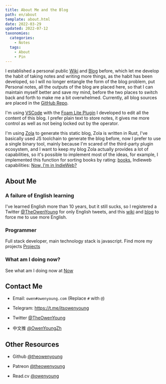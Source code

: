 ```yaml
---
title: About Me and the Blog
path: en/about
template: about.html
date: 2022-03-29
updated: 2022-07-12
taxonomies:
  categories:
    - Notes
  tags:
    - About
    - Pin
---
```


I established a personal public [Wiki](https://wiki.owenyoung.com/) and
[Blog](https://blog.owenyoung.com/) before, which let me develop the habit of
taking notes and writing more things, as the habit has been developed, so I will
no longer entangle the form of the blog problem, put Personal notes, all the
outputs of the blog are placed here, so that I can maintain myself better and
save my mind, before the two places to switch back and forth to make me a bit
overwhelmed. Currently, all blog sources are placed in the
[GitHub Repo](https://github.com/theowenyoung/blog).

<!-- more -->

I'm using [VSCode](https://code.visualstudio.com/) with the
[Foam Lite Plugin](https://marketplace.visualstudio.com/items?itemName=theowenyoung.foam-lite-vscode)
I developed to edit all the content of this blog. I prefer plain text to store
notes, it gives me more control as well as not being locked out by the operator.

I'm using [Zola](https://www.getzola.org/) to generate this static blog, Zola is
written in Rust, I've basically used JS toolchain to generate the blog before,
now I prefer to use a single binary tool, mainly because I'm scared of the
third-party plugin ecosystem, and I want to keep my blog Zola actually provides
a lot of capabilities, so it's possible to implement most of the ideas, for
example, I implemented this function for sorting books by rating:
[books](@content/pages/books.md), Indieweb capabilities:
[Now, I'm in IndieWeb?](@content/blog/indieweb.en.md)

## About Me

### A failure of English learning

I've learned English more than 10 years, but it still sucks, so I registered a
Twitter [@TheOwenYoung](https://twitter.com/TheOwenYoung) for only English
tweets, and this [wiki](https://wiki.owenyoung.com) and
[blog](https://blog.owenyoung.com) to force me to use more English.

### Programmer

Full stack developer, main technology stack is javascript. Find more my projects
[Projects](@content/projects.md)

### What am I doing now?

See what am I doing now at [Now](@content/pages/now.md)

## Contact Me

- Email: `owen#owenyoung.com` (Replace `#` with `@`)

- Telegram: <https://t.me/itsowenyoung>

- Twitter [@TheOwenYoung](https://twitter.com/TheOwenYoung)

- 中文推 [@OwenYoungZh](https://twitter.com/OwenYoungZh)

## Other Resources

- Github [@theowenyoung](https://github.com/theowenyoung)

- Patreon [@theowenyoung](https://www.patreon.com/theowenyoung)

- Read.cv [@owenyoung](https://read.cv/owenyoung)
